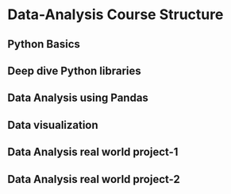 # Data-Analysis Course Structure

## Python Basics

## Deep dive Python libraries

## Data Analysis using Pandas

## Data visualization

## Data Analysis real world project-1

## Data Analysis real world project-2
